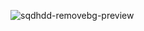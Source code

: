![sqdhdd-removebg-preview](https://github.com/thomasaugot/typescript-todo-app-frontend/assets/117474095/664d2d99-bfb6-4325-8ecb-2673f62cfef9)

